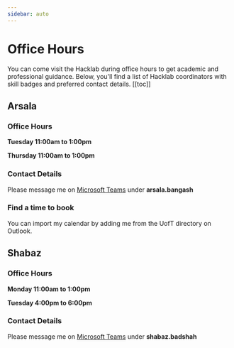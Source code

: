 ```yaml
---
sidebar: auto
---
```


# Office Hours

You can come visit the Hacklab during office hours to get academic and professional guidance.
Below, you'll find a list of Hacklab coordinators with skill badges and preferred contact details.
[[toc]]

## Arsala

<Badge text="Academic Guidance" /> <Badge text="Professional Roadmap" /> <Badge text="Software Development"/>

### Office Hours

**Tuesday 11:00am to 1:00pm**

**Thursday 11:00am to 1:00pm**

### Contact Details

Please message me on [Microsoft Teams](https://teams.microsoft.com) under **arsala.bangash**

### Find a time to book

You can import my calendar by adding me from the UofT directory on Outlook.

## Shabaz

<Badge text="Academic Guidance" /> <Badge text="Professional Roadmap" /> <Badge text="Software Development"/> <Badge text="Product Management"/>

### Office Hours

**Monday 11:00am to 1:00pm**

**Tuesday 4:00pm to 6:00pm**

### Contact Details

Please message me on [Microsoft Teams](https://teams.microsoft.com) under **shabaz.badshah**

